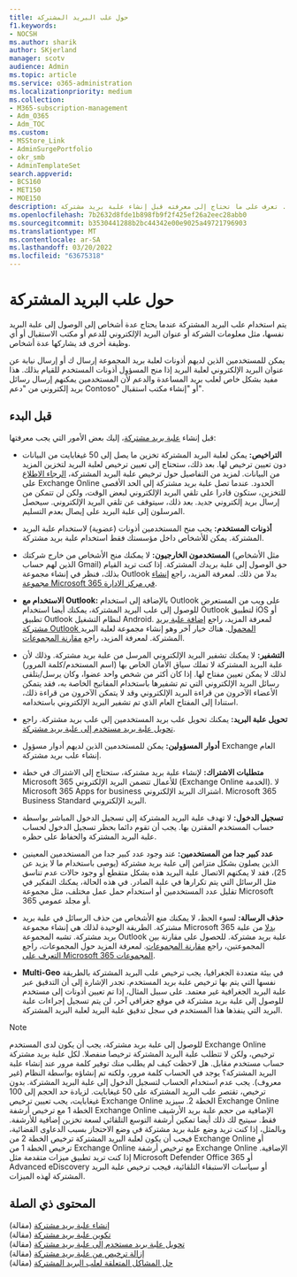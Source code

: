 ```yaml
---
title: حول علب البريد المشتركة
f1.keywords:
- NOCSH
ms.author: sharik
author: SKjerland
manager: scotv
audience: Admin
ms.topic: article
ms.service: o365-administration
ms.localizationpriority: medium
ms.collection:
- M365-subscription-management
- Adm_O365
- Adm_TOC
ms.custom:
- MSStore_Link
- AdminSurgePortfolio
- okr_smb
- AdminTemplateSet
search.appverid:
- BCS160
- MET150
- MOE150
description: يتم استخدام علب البريد المشتركة عندما يحتاج عدة أشخاص إلى الوصول إلى علبة البريد نفسها. تعرف على ما تحتاج إلى معرفته قبل إنشاء علبة بريد مشتركة.
ms.openlocfilehash: 7b2632d8fde1b898fb9f2f425ef26a2eec28abb0
ms.sourcegitcommit: b3530441288b2bc44342e00e9025a49721796903
ms.translationtype: MT
ms.contentlocale: ar-SA
ms.lasthandoff: 03/20/2022
ms.locfileid: "63675318"
---
```

# <a name="about-shared-mailboxes"></a>حول علب البريد المشتركة

يتم استخدام علب البريد المشتركة عندما يحتاج عدة أشخاص إلى الوصول إلى علبة البريد نفسها، مثل معلومات الشركة أو عنوان البريد الإلكتروني للدعم أو مكتب الاستقبال أو أي وظيفة أخرى قد يشاركها عدة أشخاص.

يمكن للمستخدمين الذين لديهم أذونات لعلبة بريد المجموعة إرسال ك أو إرسال نيابة عن عنوان البريد الإلكتروني لعلبة البريد إذا منح المسؤول أذونات المستخدم للقيام بذلك. هذا مفيد بشكل خاص لعلب بريد المساعدة والدعم لأن المستخدمين يمكنهم إرسال رسائل بريد إلكتروني من "دعم Contoso" أو "إنشاء مكتب استقبال".

## <a name="before-you-begin"></a>قبل البدء

قبل إنشاء [علبة بريد مشتركة](create-a-shared-mailbox.md)، إليك بعض الأمور التي يجب معرفتها:

- **التراخيص:** يمكن لعلبة البريد المشتركة تخزين ما يصل إلى 50 غيغابايت من البيانات دون تعيين ترخيص لها. بعد ذلك، ستحتاج إلى تعيين ترخيص لعلبة البريد لتخزين المزيد من البيانات. لمزيد من التفاصيل حول ترخيص علبة البريد المشتركة، [الرجاء الاطلاع](/office365/servicedescriptions/exchange-online-service-description/exchange-online-limits#StorageLimits) على Exchange Online الحدود. عندما تصل علبة بريد مشتركة إلى الحد الأقصى للتخزين، ستكون قادرا على تلقي البريد الإلكتروني لبعض الوقت، ولكن لن تتمكن من إرسال بريد إلكتروني جديد. بعد ذلك، سيتوقف عن تلقي البريد الإلكتروني. سيحصل المرسلون إلى علبة البريد على إيصال بعدم التسليم.

- **أذونات المستخدم:** يجب منح المستخدمين أذونات (عضوية) لاستخدام علبة البريد المشتركة. يمكن للأشخاص داخل مؤسستك فقط استخدام علبة بريد مشتركة.

- **المستخدمون الخارجيون:** لا يمكنك منح الأشخاص من خارج شركتك (مثل الأشخاص الذين لهم حساب Gmail) حق الوصول إلى علبة بريدك المشتركة. إذا كنت تريد القيام بذلك، فنظر في إنشاء مجموعة Outlook بدلا من ذلك. لمعرفة المزيد، راجع [إنشاء مجموعة Microsoft 365 في مركز الإدارة](../create-groups/create-groups.md).

- **الاستخدام مع Outlook:** بالإضافة إلى استخدام Outlook على ويب من المستعرض للوصول إلى علب البريد المشتركة، يمكنك أيضا استخدام Outlook لتطبيق iOS أو تطبيق Outlook لنظام التشغيل Android. لمعرفة المزيد، راجع [إضافة علبة بريد مشتركة Outlook المحمول](https://support.microsoft.com/office/f866242c-81b2-472e-8776-6c49c5473c9f). هناك خيار آخر وهو إنشاء مجموعة لعلبة البريد المشتركة. لمعرفة المزيد، راجع [مقارنة المجموعات](../create-groups/compare-groups.md).

- **التشفير:** لا يمكنك تشفير البريد الإلكتروني المرسل من علبة بريد مشتركة. وذلك لأن علبة البريد المشتركة لا تملك سياق الأمان الخاص بها (اسم المستخدم/كلمة المرور) لذلك لا يمكن تعيين مفتاح لها. إذا كان أكثر من شخص واحد عضوا، وكان يرسل/يتلقى رسائل البريد الإلكتروني التي تم تشفيرها باستخدام المفاتيح الخاصة به، فقد يتمكن الأعضاء الآخرون من قراءة البريد الإلكتروني وقد لا يتمكن الآخرون من قراءة ذلك، استنادا إلى المفتاح العام الذي تم تشفير البريد الإلكتروني باستخدامه.

- **تحويل علبة البريد:** يمكنك تحويل علب بريد المستخدمين إلى علب بريد مشتركة. راجع [تحويل علبة بريد مستخدم إلى علبة بريد مشتركة](convert-user-mailbox-to-shared-mailbox.md).

- **أدوار المسؤولين:** يمكن للمستخدمين الذين لديهم أدوار مسؤول Exchange العام إنشاء علب بريد مشتركة.

- **متطلبات الاشتراك:** لإنشاء علبة بريد مشتركة، ستحتاج إلى الاشتراك في خطة Microsoft 365 للأعمال تتضمن البريد الإلكتروني (Exchange Online الخدمة). لا Microsoft 365 Apps for business اشتراك البريد الإلكتروني. Microsoft 365 Business Standard البريد الإلكتروني.

- **تسجيل الدخول:** لا تهدف علبة البريد المشتركة إلى تسجيل الدخول المباشر بواسطة حساب المستخدم المقترن بها. يجب أن تقوم دائما بحظر تسجيل الدخول لحساب علبة البريد المشتركة والحفاظ على حظره.

- **عدد كبير جدا من المستخدمين:** عند وجود عدد كبير جدا من المستخدمين المعينين الذين يصلون بشكل متزامن إلى علبة بريد مشتركة (يوصى باستخدام ما لا يزيد عن 25)، فقد لا يمكنهم الاتصال علبة البريد هذه بشكل متقطع أو وجود حالات عدم تناسق مثل الرسائل التي يتم تكرارها في علبة الصادر. في هذه الحالة، يمكنك التفكير في تقليل عدد المستخدمين أو استخدام حمل عمل مختلف، مثل مجموعة Microsoft 365 أو مجلد عمومي.

- **حذف الرسالة:** لسوء الحظ، لا يمكنك منع الأشخاص من حذف الرسائل في علبة بريد مشتركة. الطريقة الوحيدة لذلك هي إنشاء مجموعة Microsoft 365 [بدلا](/microsoft-365/admin/create-groups/create-groups) من علبة بريد مشتركة. تشبه المجموعة Outlook علبة بريد مشتركة. للحصول على مقارنة بين المجموعتين، راجع [مقارنة المجموعات](../create-groups/compare-groups.md). لمعرفة المزيد حول المجموعات، راجع [التعرف على Microsoft 365 المجموعات](https://support.microsoft.com/office/b565caa1-5c40-40ef-9915-60fdb2d97fa2).

- **Multi-Geo** في بيئة متعددة الجغرافيا، يجب ترخيص علب البريد المشتركة بالطريقة نفسها التي يتم بها ترخيص علبة بريد المستخدم. تجدر الإشارة إلى أن التدقيق عبر علبة البريد الجغرافية غير معتمد. على سبيل المثال، إذا تم تعيين أذونات إلى مستخدم للوصول إلى علبة بريد مشتركة في موقع جغرافي آخر، لن يتم تسجيل إجراءات علبة البريد التي ينفذها هذا المستخدم في سجل تدقيق علبة البريد لعلبة البريد المشتركة. 


> [!NOTE]
> للوصول إلى علبة بريد مشتركة، يجب أن يكون لدى المستخدم Exchange Online ترخيص، ولكن لا تتطلب علبة البريد المشتركة ترخيصا منفصلا. لكل علبة بريد مشتركة حساب مستخدم مقابل. هل لاحظت كيف لم يطلب منك توفير كلمة مرور عند إنشاء علبة البريد المشتركة؟ يوجد في الحساب كلمة مرور، ولكنه تم إنشاؤه بواسطة النظام (غير معروف). يجب عدم استخدام الحساب لتسجيل الدخول إلى علبة البريد المشتركة. بدون ترخيص، تقتصر علب البريد المشتركة على 50 غيغابايت. لزيادة حد الحجم إلى 100 غيغابايت، يجب تعيين ترخيص Exchange Online الخطة 2. سيزيد Exchange Online الخطة 1 مع ترخيص أرشفة Exchange Online الإضافية من حجم علبة بريد الأرشيف فقط. سيتيح لك ذلك أيضا تمكين أرشفة التوسع التلقائي لسعة تخزين إضافية للأرشفة. وبالمثل، إذا كنت تريد وضع علبة بريد مشتركة في وضع الاحتجاز بسبب الدعاوى القضائية، فيجب أن يكون لعلبة البريد المشتركة ترخيص الخطة 2 من Exchange Online أو ترخيص الخطة 1 من Exchange Online مع ترخيص أرشفة Exchange Online الإضافية. إذا كنت تريد تطبيق ميزات متقدمة مثل Microsoft Defender Office 365 أو Advanced eDiscovery أو سياسات الاستبقاء التلقائية، فيجب ترخيص علبة البريد المشتركة لهذه الميزات.

## <a name="related-content"></a>المحتوى ذي الصلة

[إنشاء علبة بريد مشتركة](create-a-shared-mailbox.md) (مقالة)\
[تكوين علبة بريد مشتركة](configure-a-shared-mailbox.md) (مقالة)\
[تحويل علبة بريد مستخدم إلى علبة بريد مشتركة](convert-user-mailbox-to-shared-mailbox.md) (مقالة)\
[إزالة ترخيص من علبة بريد مشتركة](remove-license-from-shared-mailbox.md) (مقالة)\
[حل المشاكل المتعلقة لعلب البريد المشتركة](resolve-issues-with-shared-mailboxes.md) (مقالة)
